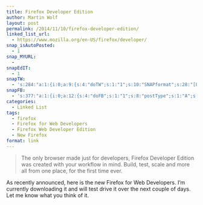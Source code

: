 ```yaml
---
title: Firefox Developer Edition
author: Martin Wolf
layout: post
permalink: /2014/11/10/firefox-developer-edition/
linked_list_url:
  - https://www.mozilla.org/en-US/firefox/developer/
snap_isAutoPosted:
  - 1
snap_MYURL:
  - 
snapEdIT:
  - 1
snapTW:
  - 's:284:"a:1:{i:0;a:9:{s:4:"doTW";s:1:"1";s:10:"SNAPformat";s:28:"[Linked List] %TITLE%: %URL%";s:8:"attchImg";s:1:"0";s:9:"isAutoImg";s:1:"A";s:8:"imgToUse";s:0:"";s:11:"isPrePosted";s:1:"1";s:8:"isPosted";s:1:"1";s:4:"pgID";s:18:"531807900596174848";s:5:"pDate";s:19:"2014-11-10 13:57:38";}}";'
snapFB:
  - 's:377:"a:1:{i:0;a:12:{s:4:"doFB";s:1:"1";s:8:"postType";s:1:"A";s:10:"AttachPost";s:1:"2";s:10:"SNAPformat";s:35:"New post on MartinWolf.org: %TITLE%";s:9:"isAutoImg";s:1:"A";s:8:"imgToUse";s:0:"";s:9:"isAutoURL";s:1:"A";s:8:"urlToUse";s:0:"";s:11:"isPrePosted";s:1:"1";s:8:"isPosted";s:1:"1";s:4:"pgID";s:31:"711305895599362_794512603945357";s:5:"pDate";s:19:"2014-11-10 13:57:45";}}";'
categories:
  - Linked List
tags:
  - firefox
  - Firefox for Web Developers
  - Firefox Web Developer Edition
  - New Firefox
format: link
---
```

> The only browser made just for developers, Firefox Developer Edition was created with your workflow in mind. Build, test, scale and more all from one place, for the first time ever.

As recently announced, here is the new Firefox for Web Developers. I&#8217;m currently downloading it and will test drive it over the next couple of days. Let me know what you think of it.